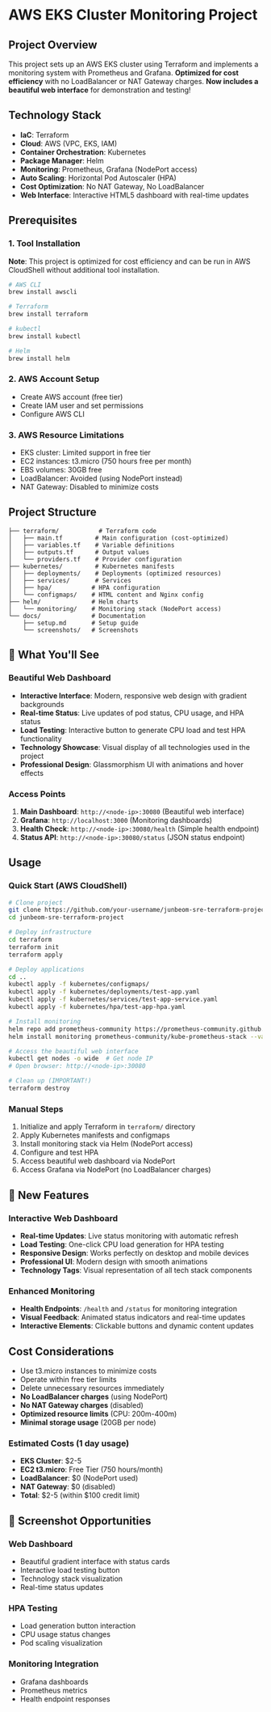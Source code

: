 # AWS EKS Cluster Monitoring Project

## Project Overview
This project sets up an AWS EKS cluster using Terraform and implements a monitoring system with Prometheus and Grafana. **Optimized for cost efficiency** with no LoadBalancer or NAT Gateway charges. **Now includes a beautiful web interface** for demonstration and testing!

## Technology Stack
- **IaC**: Terraform
- **Cloud**: AWS (VPC, EKS, IAM)
- **Container Orchestration**: Kubernetes
- **Package Manager**: Helm
- **Monitoring**: Prometheus, Grafana (NodePort access)
- **Auto Scaling**: Horizontal Pod Autoscaler (HPA)
- **Cost Optimization**: No NAT Gateway, No LoadBalancer
- **Web Interface**: Interactive HTML5 dashboard with real-time updates

## Prerequisites

### 1. Tool Installation
**Note**: This project is optimized for cost efficiency and can be run in AWS CloudShell without additional tool installation.
```bash
# AWS CLI
brew install awscli

# Terraform
brew install terraform

# kubectl
brew install kubectl

# Helm
brew install helm
```

### 2. AWS Account Setup
- Create AWS account (free tier)
- Create IAM user and set permissions
- Configure AWS CLI

### 3. AWS Resource Limitations
- EKS cluster: Limited support in free tier
- EC2 instances: t3.micro (750 hours free per month)
- EBS volumes: 30GB free
- LoadBalancer: Avoided (using NodePort instead)
- NAT Gateway: Disabled to minimize costs

## Project Structure
```
├── terraform/           # Terraform code
│   ├── main.tf         # Main configuration (cost-optimized)
│   ├── variables.tf    # Variable definitions
│   ├── outputs.tf      # Output values
│   └── providers.tf    # Provider configuration
├── kubernetes/         # Kubernetes manifests
│   ├── deployments/    # Deployments (optimized resources)
│   ├── services/       # Services
│   ├── hpa/           # HPA configuration
│   └── configmaps/    # HTML content and Nginx config
├── helm/              # Helm charts
│   └── monitoring/    # Monitoring stack (NodePort access)
└── docs/              # Documentation
    ├── setup.md       # Setup guide
    └── screenshots/   # Screenshots
```

## 🎨 What You'll See

### **Beautiful Web Dashboard**
- **Interactive Interface**: Modern, responsive web design with gradient backgrounds
- **Real-time Status**: Live updates of pod status, CPU usage, and HPA status
- **Load Testing**: Interactive button to generate CPU load and test HPA functionality
- **Technology Showcase**: Visual display of all technologies used in the project
- **Professional Design**: Glassmorphism UI with animations and hover effects

### **Access Points**
1. **Main Dashboard**: `http://<node-ip>:30080` (Beautiful web interface)
2. **Grafana**: `http://localhost:3000` (Monitoring dashboards)
3. **Health Check**: `http://<node-ip>:30080/health` (Simple health endpoint)
4. **Status API**: `http://<node-ip>:30080/status` (JSON status endpoint)

## Usage

### Quick Start (AWS CloudShell)
```bash
# Clone project
git clone https://github.com/your-username/junbeom-sre-terraform-project.git
cd junbeom-sre-terraform-project

# Deploy infrastructure
cd terraform
terraform init
terraform apply

# Deploy applications
cd ..
kubectl apply -f kubernetes/configmaps/
kubectl apply -f kubernetes/deployments/test-app.yaml
kubectl apply -f kubernetes/services/test-app-service.yaml
kubectl apply -f kubernetes/hpa/test-app-hpa.yaml

# Install monitoring
helm repo add prometheus-community https://prometheus-community.github.io/helm-charts
helm install monitoring prometheus-community/kube-prometheus-stack --values helm/monitoring/values.yaml --namespace monitoring --create-namespace

# Access the beautiful web interface
kubectl get nodes -o wide  # Get node IP
# Open browser: http://<node-ip>:30080

# Clean up (IMPORTANT!)
terraform destroy
```

### Manual Steps
1. Initialize and apply Terraform in `terraform/` directory
2. Apply Kubernetes manifests and configmaps
3. Install monitoring stack via Helm (NodePort access)
4. Configure and test HPA
5. Access beautiful web dashboard via NodePort
6. Access Grafana via NodePort (no LoadBalancer charges)

## 🌟 New Features

### **Interactive Web Dashboard**
- **Real-time Updates**: Live status monitoring with automatic refresh
- **Load Testing**: One-click CPU load generation for HPA testing
- **Responsive Design**: Works perfectly on desktop and mobile devices
- **Professional UI**: Modern design with smooth animations
- **Technology Tags**: Visual representation of all tech stack components

### **Enhanced Monitoring**
- **Health Endpoints**: `/health` and `/status` for monitoring integration
- **Visual Feedback**: Animated status indicators and real-time updates
- **Interactive Elements**: Clickable buttons and dynamic content updates

## Cost Considerations
- Use t3.micro instances to minimize costs
- Operate within free tier limits
- Delete unnecessary resources immediately
- **No LoadBalancer charges** (using NodePort)
- **No NAT Gateway charges** (disabled)
- **Optimized resource limits** (CPU: 200m-400m)
- **Minimal storage usage** (20GB per node)

### Estimated Costs (1 day usage)
- **EKS Cluster**: $2-5
- **EC2 t3.micro**: Free Tier (750 hours/month)
- **LoadBalancer**: $0 (NodePort used)
- **NAT Gateway**: $0 (disabled)
- **Total**: $2-5 (within $100 credit limit)

## 📸 Screenshot Opportunities

### **Web Dashboard**
- Beautiful gradient interface with status cards
- Interactive load testing button
- Technology stack visualization
- Real-time status updates

### **HPA Testing**
- Load generation button interaction
- CPU usage status changes
- Pod scaling visualization

### **Monitoring Integration**
- Grafana dashboards
- Prometheus metrics
- Health endpoint responses